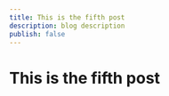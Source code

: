 ```yaml
---
title: This is the fifth post
description: blog description
publish: false
---
```


# This is the fifth post
